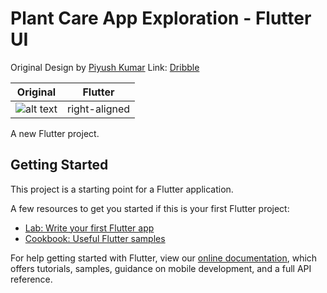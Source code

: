 # Plant Care App Exploration - Flutter UI

Original Design by [Piyush Kumar](https://dribbble.com/piyushsingh22) Link: [Dribble](https://dribbble.com/shots/9933802-Plant-Care-App-Exploration)




| Original        | Flutter| 
| ------------- |:-------------:| 
| ![alt text](https://github.com/jhonattanS/flutter_plants/blob/master/demo/Plantas_Final.gif?raw=true)   | right-aligned | 

A new Flutter project.

## Getting Started

This project is a starting point for a Flutter application.

A few resources to get you started if this is your first Flutter project:

- [Lab: Write your first Flutter app](https://flutter.dev/docs/get-started/codelab)
- [Cookbook: Useful Flutter samples](https://flutter.dev/docs/cookbook)

For help getting started with Flutter, view our
[online documentation](https://flutter.dev/docs), which offers tutorials,
samples, guidance on mobile development, and a full API reference.
